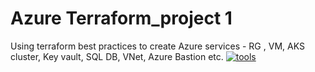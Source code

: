 # Azure Terraform_project 1 
Using terraform best practices to create Azure services - RG , VM, AKS cluster, Key vault, SQL DB, VNet, Azure Bastion etc.
[![tools](https://skillicons.dev/icons?i=azure,terraform&perline=2)](https://skillicons.dev)
